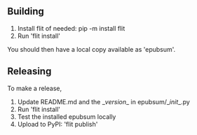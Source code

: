 ## Building

1) Install flit of needed: pip -m install flit
2) Run 'flit install'

You should then have a local copy available as 'epubsum'.

## Releasing

To make a release,

  1) Update README.md and the \__version__ in epubsum/\__init__.py
  2) Run 'flit install'
  3) Test the installed epubsum locally
  4) Upload to PyPI: 'flit publish'

